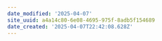 ```yaml
---
date_modified: '2025-04-07'
site_uuid: a4a14c80-6e08-4695-975f-8adb5f154689
date_created: '2025-04-07T22:42:08.628Z'
---
```


